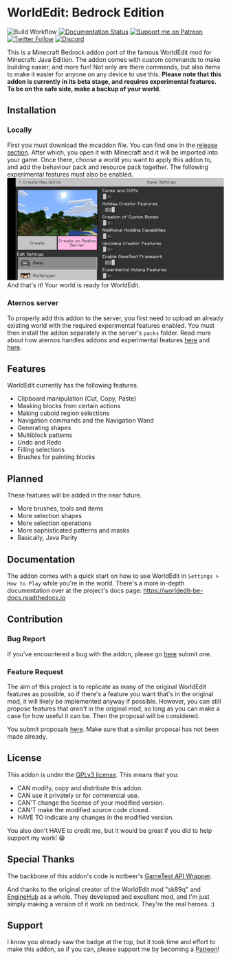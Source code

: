 # WorldEdit: Bedrock Edition
![Build Workflow](https://github.com/SIsilicon/WorldEdit-BE/actions/workflows/main.yml/badge.svg)
[![Documentation Status](https://readthedocs.org/projects/ansicolortags/badge/?version=latest)](http://worldedit-be-docs.readthedocs.io/?badge=latest)
[![Support me on Patreon](https://img.shields.io/endpoint.svg?url=https%3A%2F%2Fshieldsio-patreon.vercel.app%2Fapi%3Fusername%3DSIsilicon%26type%3Dpatrons&style=flat)](https://patreon.com/SIsilicon)
[![Twitter Follow](https://img.shields.io/twitter/follow/iSiliconS?style=social)](https://twitter.com/iSiliconS)
[![Discord](https://badgen.net/badge/icon/discord?icon=discord&label)](https://discord.gg/M5uAkr9WU2)

This is a Minecraft Bedrock addon port of the famous WorldEdit mod for Minecraft: Java Edition. The addon comes with custom commands to make building easier, and more fun! Not only are there commands, but also items to make it easier for anyone on any device to use this.
__Please note that this addon is currently in its beta stage, and requires experimental features. To be on the safe side, make a backup of your world.__

## Installation
### Locally
First you must download the mcaddon file. You can find one in the [release section](https://github.com/SIsilicon/WorldEdit-BE/releases). After which, you open it with Minecraft and it will be imported into your game. Once there, choose a world you want to apply this addon to, and add the behaviour pack and resource pack together. The following experimental features must also be enabled.
![GameTest Framework and Holiday Creator Features](docs/Experimental_Features.jpg)
And that's it! Your world is ready for WorldEdit.

### Aternos server
To properly add this addon to the server, you first need to upload an already existing world with the required experimental features enabled. You must then install the addon separately in the server's `packs` folder. Read more about how aternos handles addons and experimental features [here](https://support.aternos.org/hc/en-us/articles/360042095232-Installing-Addons-Minecraft-Bedrock-Edition-) and [here](https://support.aternos.org/hc/en-us/articles/4407553257873-Enabling-experimental-gameplay-Minecraft-Bedrock-Edition-).

## Features
<!--![Clipboard](docs/Clipboard.jpg)![Generation](docs/Generation.jpg)-->
WorldEdit currently has the following features.
- Clipboard manipulation (Cut, Copy, Paste)
- Masking blocks from certain actions
- Making cuboid region selections
- Navigation commands and the Navigation Wand
- Generating shapes
- Multiblock patterns
- Undo and Redo
- Filling selections
- Brushes for painting blocks

## Planned
These features will be added in the near future.
- More brushes, tools and items
- More selection shapes
- More selection operations
- More sophisticated patterns and masks
- Basically, Java Parity

## Documentation
The addon comes with a quick start on how to use WorldEdit in `Settings > How to Play` while you're in the world.
There's a more in-depth documentation over at the project's docs page: https://worldedit-be-docs.readthedocs.io

## Contribution
### Bug Report
If you've encountered a bug with the addon, please go [here](https://github.com/SIsilicon/WorldEdit-BE/issues/new?template=bug_report.md) submit one.

### Feature Request
The aim of this project is to replicate as many of the original WorldEdit features as possible, so if there's a feature you want that's in the original mod, it will likely be implemented anyway if possible.
However, you can still propose features that _aren't_ in the original mod, so long as you can make a case for how useful it can be. Then the proposal will be considered.

You submit proposals [here](https://github.com/SIsilicon/WorldEdit-BE/issues/new?template=feature_request.md). Make sure that a similar proposal has not been made already.

## License
This addon is under the [GPLv3 license](LICENSE.txt). This means that you:
- CAN modify, copy and distribute this addon.
- CAN use it privately or for commercial use.
- CAN'T change the license of your modified version.
- CAN'T make the modified source code closed.
- HAVE TO indicate any changes in the modified version.

You also don't HAVE to credit me, but it would be great if you did to help support my work! 😁

## Special Thanks
The backbone of this addon's code is notbeer's [GameTest API Wrapper](https://github.com/notbeer/Gametest-API-Wrapper).

And thanks to the original creator of the WorldEdit mod "sk89q" and [EngineHub](https://enginehub.org/) as a whole. They developed and excellent mod, and I'm just simply making a version of it work on bedrock. They're the real heroes. :) 

## Support
I know you already saw the badge at the top, but it took time and effort to make this addon, so if you can, please support me by becoming a [Patreon](https://patreon.com/SIsilicon)!
